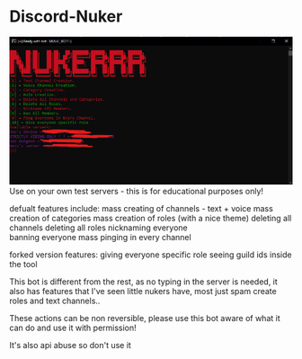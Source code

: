 # Discord-Nuker
<img src="./Screenshot 2021-09-25 160623.png">
Use on your own test servers - this is for educational purposes only!

defualt features include:
mass creating of channels - text + voice
mass creation of categories
mass creation of roles (with a nice theme)
deleting all channels
deleting all roles
nicknaming everyone  
banning everyone
mass pinging in every channel

forked version features:
giving everyone specific role
seeing guild ids inside the tool

This bot is different from the rest, as no typing in the server is needed, it also has features that I've seen little nukers have, most just spam create roles and text channels..

These actions can be non reversible, please use this bot aware of what it can do and use it with permission!


It's also api abuse so don't use it
